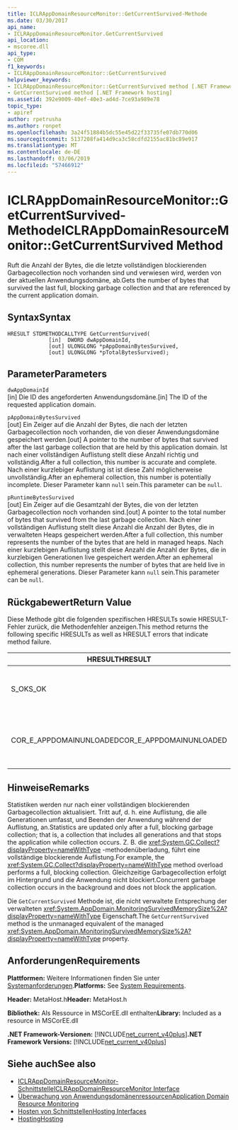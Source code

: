 ```yaml
---
title: ICLRAppDomainResourceMonitor::GetCurrentSurvived-Methode
ms.date: 03/30/2017
api_name:
- ICLRAppDomainResourceMonitor.GetCurrentSurvived
api_location:
- mscoree.dll
api_type:
- COM
f1_keywords:
- ICLRAppDomainResourceMonitor::GetCurrentSurvived
helpviewer_keywords:
- ICLRAppDomainResourceMonitor::GetCurrentSurvived method [.NET Framework hosting]
- GetCurrentSurvived method [.NET Framework hosting]
ms.assetid: 392e9009-40ef-40e3-ad4d-7ce93a989e78
topic_type:
- apiref
author: rpetrusha
ms.author: ronpet
ms.openlocfilehash: 3a24f51884b5dc55e45d22f33735fe07db770d06
ms.sourcegitcommit: 5137208fa414d9ca3c58cdfd2155ac81bc89e917
ms.translationtype: MT
ms.contentlocale: de-DE
ms.lasthandoff: 03/06/2019
ms.locfileid: "57466912"
---
```

# <a name="iclrappdomainresourcemonitorgetcurrentsurvived-method"></a><span data-ttu-id="67258-102">ICLRAppDomainResourceMonitor::GetCurrentSurvived-Methode</span><span class="sxs-lookup"><span data-stu-id="67258-102">ICLRAppDomainResourceMonitor::GetCurrentSurvived Method</span></span>
<span data-ttu-id="67258-103">Ruft die Anzahl der Bytes, die die letzte vollständigen blockierenden Garbagecollection noch vorhanden sind und verwiesen wird, werden von der aktuellen Anwendungsdomäne, ab.</span><span class="sxs-lookup"><span data-stu-id="67258-103">Gets the number of bytes that survived the last full, blocking garbage collection and that are referenced by the current application domain.</span></span>  
  
## <a name="syntax"></a><span data-ttu-id="67258-104">Syntax</span><span class="sxs-lookup"><span data-stu-id="67258-104">Syntax</span></span>  
  
```  
HRESULT STDMETHODCALLTYPE GetCurrentSurvived(  
             [in]  DWORD dwAppDomainId,  
             [out] ULONGLONG *pAppDomainBytesSurvived,  
             [out] ULONGLONG *pTotalBytesSurvived);  
```  
  
## <a name="parameters"></a><span data-ttu-id="67258-105">Parameter</span><span class="sxs-lookup"><span data-stu-id="67258-105">Parameters</span></span>  
 `dwAppDomainId`  
 <span data-ttu-id="67258-106">[in] Die ID des angeforderten Anwendungsdomäne.</span><span class="sxs-lookup"><span data-stu-id="67258-106">[in] The ID of the requested application domain.</span></span>  
  
 `pAppDomainBytesSurvived`  
 <span data-ttu-id="67258-107">[out] Ein Zeiger auf die Anzahl der Bytes, die nach der letzten Garbagecollection noch vorhanden, die von dieser Anwendungsdomäne gespeichert werden.</span><span class="sxs-lookup"><span data-stu-id="67258-107">[out] A pointer to the number of bytes that survived after the last garbage collection that are held by this application domain.</span></span> <span data-ttu-id="67258-108">Ist nach einer vollständigen Auflistung stellt diese Anzahl richtig und vollständig.</span><span class="sxs-lookup"><span data-stu-id="67258-108">After a full collection, this number is accurate and complete.</span></span> <span data-ttu-id="67258-109">Nach einer kurzlebiger Auflistung ist ist diese Zahl möglicherweise unvollständig.</span><span class="sxs-lookup"><span data-stu-id="67258-109">After an ephemeral collection, this number is potentially incomplete.</span></span> <span data-ttu-id="67258-110">Dieser Parameter kann `null` sein.</span><span class="sxs-lookup"><span data-stu-id="67258-110">This parameter can be `null`.</span></span>  
  
 `pRuntimeBytesSurvived`  
 <span data-ttu-id="67258-111">[out] Ein Zeiger auf die Gesamtzahl der Bytes, die von der letzten Garbagecollection noch vorhanden sind.</span><span class="sxs-lookup"><span data-stu-id="67258-111">[out] A pointer to the total number of bytes that survived from the last garbage collection.</span></span> <span data-ttu-id="67258-112">Nach einer vollständigen Auflistung stellt diese Anzahl die Anzahl der Bytes, die in verwalteten Heaps gespeichert werden.</span><span class="sxs-lookup"><span data-stu-id="67258-112">After a full collection, this number represents the number of the bytes that are held in managed heaps.</span></span> <span data-ttu-id="67258-113">Nach einer kurzlebigen Auflistung stellt diese Anzahl die Anzahl der Bytes, die in kurzlebigen Generationen live gespeichert werden.</span><span class="sxs-lookup"><span data-stu-id="67258-113">After an ephemeral collection, this number represents the number of bytes that are held live in ephemeral generations.</span></span> <span data-ttu-id="67258-114">Dieser Parameter kann `null` sein.</span><span class="sxs-lookup"><span data-stu-id="67258-114">This parameter can be `null`.</span></span>  
  
## <a name="return-value"></a><span data-ttu-id="67258-115">Rückgabewert</span><span class="sxs-lookup"><span data-stu-id="67258-115">Return Value</span></span>  
 <span data-ttu-id="67258-116">Diese Methode gibt die folgenden spezifischen HRESULTs sowie HRESULT-Fehler zurück, die Methodenfehler anzeigen.</span><span class="sxs-lookup"><span data-stu-id="67258-116">This method returns the following specific HRESULTs as well as HRESULT errors that indicate method failure.</span></span>  
  
|<span data-ttu-id="67258-117">HRESULT</span><span class="sxs-lookup"><span data-stu-id="67258-117">HRESULT</span></span>|<span data-ttu-id="67258-118">Beschreibung</span><span class="sxs-lookup"><span data-stu-id="67258-118">Description</span></span>|  
|-------------|-----------------|  
|<span data-ttu-id="67258-119">S_OK</span><span class="sxs-lookup"><span data-stu-id="67258-119">S_OK</span></span>|<span data-ttu-id="67258-120">Die Methode wurde erfolgreich abgeschlossen.</span><span class="sxs-lookup"><span data-stu-id="67258-120">The method completed successfully.</span></span>|  
|<span data-ttu-id="67258-121">COR_E_APPDOMAINUNLOADED</span><span class="sxs-lookup"><span data-stu-id="67258-121">COR_E_APPDOMAINUNLOADED</span></span>|<span data-ttu-id="67258-122">Die Anwendungsdomäne entladen wurde, oder es ist nicht vorhanden.</span><span class="sxs-lookup"><span data-stu-id="67258-122">The application domain has been unloaded or does not exist.</span></span>|  
  
## <a name="remarks"></a><span data-ttu-id="67258-123">Hinweise</span><span class="sxs-lookup"><span data-stu-id="67258-123">Remarks</span></span>  
 <span data-ttu-id="67258-124">Statistiken werden nur nach einer vollständigen blockierenden Garbagecollection aktualisiert. Tritt auf, d. h. eine Auflistung, die alle Generationen umfasst, und Beenden der Anwendung während der Auflistung, an.</span><span class="sxs-lookup"><span data-stu-id="67258-124">Statistics are updated only after a full, blocking garbage collection; that is, a collection that includes all generations and that stops the application while collection occurs.</span></span> <span data-ttu-id="67258-125">Z. B. die <xref:System.GC.Collect?displayProperty=nameWithType> -methodenüberladung, führt eine vollständige blockierende Auflistung.</span><span class="sxs-lookup"><span data-stu-id="67258-125">For example, the <xref:System.GC.Collect?displayProperty=nameWithType> method overload performs a full, blocking collection.</span></span> <span data-ttu-id="67258-126">Gleichzeitige Garbagecollection erfolgt im Hintergrund und die Anwendung nicht blockiert.</span><span class="sxs-lookup"><span data-stu-id="67258-126">Concurrent garbage collection occurs in the background and does not block the application.</span></span>  
  
 <span data-ttu-id="67258-127">Die `GetCurrentSurvived` Methode ist, die nicht verwaltete Entsprechung der verwalteten <xref:System.AppDomain.MonitoringSurvivedMemorySize%2A?displayProperty=nameWithType> Eigenschaft.</span><span class="sxs-lookup"><span data-stu-id="67258-127">The `GetCurrentSurvived` method is the unmanaged equivalent of the managed <xref:System.AppDomain.MonitoringSurvivedMemorySize%2A?displayProperty=nameWithType> property.</span></span>  
  
## <a name="requirements"></a><span data-ttu-id="67258-128">Anforderungen</span><span class="sxs-lookup"><span data-stu-id="67258-128">Requirements</span></span>  
 <span data-ttu-id="67258-129">**Plattformen:** Weitere Informationen finden Sie unter [Systemanforderungen](../../../../docs/framework/get-started/system-requirements.md).</span><span class="sxs-lookup"><span data-stu-id="67258-129">**Platforms:** See [System Requirements](../../../../docs/framework/get-started/system-requirements.md).</span></span>  
  
 <span data-ttu-id="67258-130">**Header:** MetaHost.h</span><span class="sxs-lookup"><span data-stu-id="67258-130">**Header:** MetaHost.h</span></span>  
  
 <span data-ttu-id="67258-131">**Bibliothek:** Als Ressource in MSCorEE.dll enthalten</span><span class="sxs-lookup"><span data-stu-id="67258-131">**Library:** Included as a resource in MSCorEE.dll</span></span>  
  
 <span data-ttu-id="67258-132">**.NET Framework-Versionen:** [!INCLUDE[net_current_v40plus](../../../../includes/net-current-v40plus-md.md)]</span><span class="sxs-lookup"><span data-stu-id="67258-132">**.NET Framework Versions:** [!INCLUDE[net_current_v40plus](../../../../includes/net-current-v40plus-md.md)]</span></span>  
  
## <a name="see-also"></a><span data-ttu-id="67258-133">Siehe auch</span><span class="sxs-lookup"><span data-stu-id="67258-133">See also</span></span>
- [<span data-ttu-id="67258-134">ICLRAppDomainResourceMonitor-Schnittstelle</span><span class="sxs-lookup"><span data-stu-id="67258-134">ICLRAppDomainResourceMonitor Interface</span></span>](../../../../docs/framework/unmanaged-api/hosting/iclrappdomainresourcemonitor-interface.md)
- [<span data-ttu-id="67258-135">Überwachung von Anwendungsdomänenressourcen</span><span class="sxs-lookup"><span data-stu-id="67258-135">Application Domain Resource Monitoring</span></span>](../../../../docs/standard/garbage-collection/app-domain-resource-monitoring.md)
- [<span data-ttu-id="67258-136">Hosten von Schnittstellen</span><span class="sxs-lookup"><span data-stu-id="67258-136">Hosting Interfaces</span></span>](../../../../docs/framework/unmanaged-api/hosting/hosting-interfaces.md)
- [<span data-ttu-id="67258-137">Hosting</span><span class="sxs-lookup"><span data-stu-id="67258-137">Hosting</span></span>](../../../../docs/framework/unmanaged-api/hosting/index.md)
